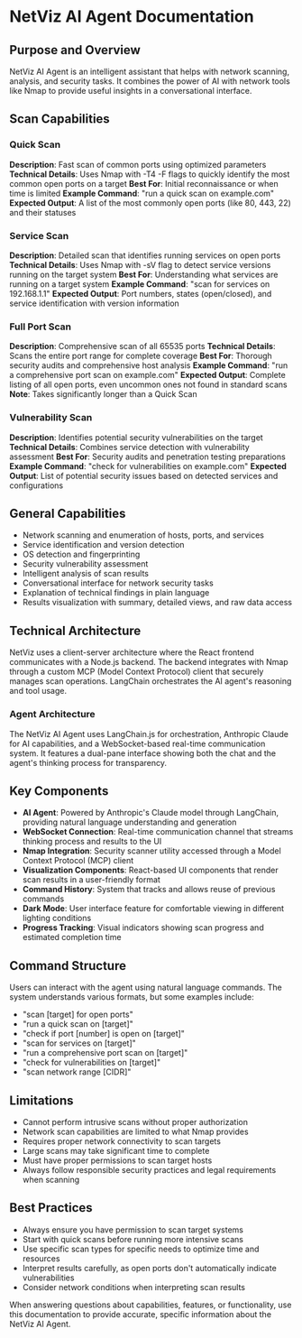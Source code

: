 # NetViz AI Agent Documentation

## Purpose and Overview

NetViz AI Agent is an intelligent assistant that helps with network scanning, analysis, and security tasks. It combines the power of AI with network tools like Nmap to provide useful insights in a conversational interface.

## Scan Capabilities

### Quick Scan

**Description**: Fast scan of common ports using optimized parameters
**Technical Details**: Uses Nmap with -T4 -F flags to quickly identify the most common open ports on a target
**Best For**: Initial reconnaissance or when time is limited
**Example Command**: "run a quick scan on example.com"
**Expected Output**: A list of the most commonly open ports (like 80, 443, 22) and their statuses

### Service Scan

**Description**: Detailed scan that identifies running services on open ports
**Technical Details**: Uses Nmap with -sV flag to detect service versions running on the target system
**Best For**: Understanding what services are running on a target system
**Example Command**: "scan for services on 192.168.1.1"
**Expected Output**: Port numbers, states (open/closed), and service identification with version information

### Full Port Scan

**Description**: Comprehensive scan of all 65535 ports
**Technical Details**: Scans the entire port range for complete coverage
**Best For**: Thorough security audits and comprehensive host analysis
**Example Command**: "run a comprehensive port scan on example.com"
**Expected Output**: Complete listing of all open ports, even uncommon ones not found in standard scans
**Note**: Takes significantly longer than a Quick Scan

### Vulnerability Scan

**Description**: Identifies potential security vulnerabilities on the target
**Technical Details**: Combines service detection with vulnerability assessment
**Best For**: Security audits and penetration testing preparations
**Example Command**: "check for vulnerabilities on example.com"
**Expected Output**: List of potential security issues based on detected services and configurations

## General Capabilities

- Network scanning and enumeration of hosts, ports, and services
- Service identification and version detection
- OS detection and fingerprinting
- Security vulnerability assessment
- Intelligent analysis of scan results
- Conversational interface for network security tasks
- Explanation of technical findings in plain language
- Results visualization with summary, detailed views, and raw data access

## Technical Architecture

NetViz uses a client-server architecture where the React frontend communicates with a Node.js backend. The backend integrates with Nmap through a custom MCP (Model Context Protocol) client that securely manages scan operations. LangChain orchestrates the AI agent's reasoning and tool usage.

### Agent Architecture

The NetViz AI Agent uses LangChain.js for orchestration, Anthropic Claude for AI capabilities, and a WebSocket-based real-time communication system. It features a dual-pane interface showing both the chat and the agent's thinking process for transparency.

## Key Components

- **AI Agent**: Powered by Anthropic's Claude model through LangChain, providing natural language understanding and generation
- **WebSocket Connection**: Real-time communication channel that streams thinking process and results to the UI
- **Nmap Integration**: Security scanner utility accessed through a Model Context Protocol (MCP) client
- **Visualization Components**: React-based UI components that render scan results in a user-friendly format
- **Command History**: System that tracks and allows reuse of previous commands
- **Dark Mode**: User interface feature for comfortable viewing in different lighting conditions
- **Progress Tracking**: Visual indicators showing scan progress and estimated completion time

## Command Structure

Users can interact with the agent using natural language commands. The system understands various formats, but some examples include:

- "scan [target] for open ports"
- "run a quick scan on [target]"
- "check if port [number] is open on [target]"
- "scan for services on [target]"
- "run a comprehensive port scan on [target]"
- "check for vulnerabilities on [target]"
- "scan network range [CIDR]"

## Limitations

- Cannot perform intrusive scans without proper authorization
- Network scan capabilities are limited to what Nmap provides
- Requires proper network connectivity to scan targets
- Large scans may take significant time to complete
- Must have proper permissions to scan target hosts
- Always follow responsible security practices and legal requirements when scanning

## Best Practices

- Always ensure you have permission to scan target systems
- Start with quick scans before running more intensive scans
- Use specific scan types for specific needs to optimize time and resources
- Interpret results carefully, as open ports don't automatically indicate vulnerabilities
- Consider network conditions when interpreting scan results

When answering questions about capabilities, features, or functionality, use this documentation to provide accurate, specific information about the NetViz AI Agent.
